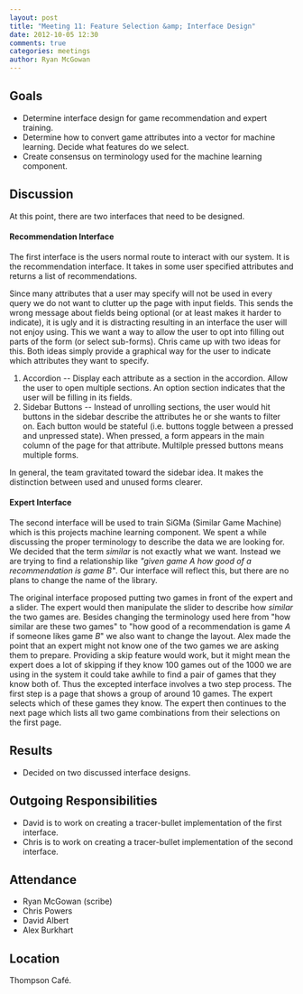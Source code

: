```yaml
---
layout: post
title: "Meeting 11: Feature Selection &amp; Interface Design"
date: 2012-10-05 12:30
comments: true
categories: meetings
author: Ryan McGowan
---
```


## Goals

*   Determine interface design for game recommendation and expert training.
*   Determine how to convert game attributes into a vector for machine learning.
    Decide what features do we select.
*   Create consensus on terminology used for the machine learning component.

## Discussion

At this point, there are two interfaces that need to be designed.

#### Recommendation Interface

The first interface is the users normal route to interact with our system. It is
the recommendation interface. It takes in some user specified attributes and
returns a list of recommendations.

Since many attributes that a user may specify will not be used in every query we
do not want to clutter up the page with input fields. This sends the wrong
message about fields being optional (or at least makes it harder to indicate),
it is ugly and it is distracting resulting in an interface the user will not
enjoy using. This we want a way to allow the user to opt into filling out parts
of the form (or select sub-forms).  Chris came up with two ideas for this. Both
ideas simply provide a graphical way for the user to indicate which attributes
they want to specify.

1.  Accordion -- Display each attribute as a section in the accordion. Allow the
    user to open multiple sections.  An option section indicates that the user
    will be filling in its fields.
2.  Sidebar Buttons -- Instead of unrolling sections, the user would hit buttons
    in the sidebar describe the attributes he or she wants to filter on.  Each
    button would be stateful (i.e. buttons toggle between a pressed and
    unpressed state). When pressed, a form appears in the main column of the
    page for that attribute. Multilple pressed buttons means multiple forms.

In general, the team gravitated toward the sidebar idea.  It makes the
distinction between used and unused forms clearer.

#### Expert Interface

The second interface will be used to train SiGMa (Similar Game Machine) which is
this projects machine learning component.  We spent a while discussing the
proper terminology to describe the data we are looking for.  We decided that the
term *similar* is not exactly what we want. Instead we are trying to find a
relationship like *"given game A how good of a recommendation is game B"*.  Our
interface will reflect this, but there are no plans to change the name of the
library.

The original interface proposed putting two games in front of the expert and a
slider. The expert would then manipulate the slider to describe how *similar*
the two games are. Besides changing the terminology used here from "how similar
are these two games" to "how good of a recommendation is game *A* if someone
likes game *B*" we also want to change the layout.  Alex made the point that an
expert might not know one of the two games we are asking them to prepare.
Providing a skip feature would work, but it might mean the expert does a lot of
skipping if they know 100 games out of the 1000 we are using in the system it
could take awhile to find a pair of games that they know both of. Thus the
excepted interface involves a two step process. The first step is a page that
shows a group of around 10 games. The expert selects which of these games they
know.  The expert then continues to the next page which lists all two game
combinations from their selections on the first page.


## Results

*   Decided on two discussed interface designs.

## Outgoing Responsibilities

*   David is to work on creating a tracer-bullet implementation of the first
    interface.
*   Chris is to work on creating a tracer-bullet implementation of the second
    interface.

## Attendance

-   Ryan McGowan (scribe)
-   Chris Powers
-   David Albert
-   Alex Burkhart

## Location

Thompson Café.
